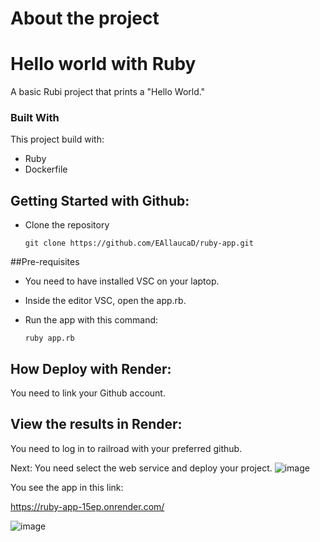 # About the project

# Hello world with Ruby


A basic Rubi project that prints a "Hello World."

### Built With

This project build with:
 * Ruby
 * Dockerfile

## Getting Started with Github: 
* Clone the repository

    ```
    git clone https://github.com/EAllaucaD/ruby-app.git
    ```


##Pre-requisites

* You need to have installed VSC on your laptop.
* Inside the editor VSC, open the app.rb.

* Run the app with this command:

    ```
    ruby app.rb
    ```

## How Deploy with Render:

You need to link your Github account.


## View the results in Render:
You need to log in to railroad with your preferred github.

Next: You need select the web service and deploy your project.
![image](https://github.com/user-attachments/assets/f96b8535-8b8d-4330-a9d2-811b8fac9bef)

You see the app in this link:

https://ruby-app-15ep.onrender.com/


![image](https://github.com/user-attachments/assets/839de8d4-3b4b-48be-a51e-9bfbc1366276)
